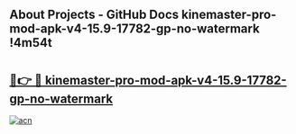 ## About Projects - GitHub Docs kinemaster-pro-mod-apk-v4-15.9-17782-gp-no-watermark !4m54t

# <h2><a href="https://andorid.site?title=kinemaster-pro-mod-apk-v4-15.9-17782-gp-no-watermark&ref=19M">🔗👉 🔴 kinemaster-pro-mod-apk-v4-15.9-17782-gp-no-watermark</a></h2>

[![acn](https://github.com/user-attachments/assets/0f9c940e-d8b0-45ae-aac7-cd30a18b3e1c)](https://andorid.site?title=kinemaster-pro-mod-apk-v4-15.9-17782-gp-no-watermark&ref=19M)
